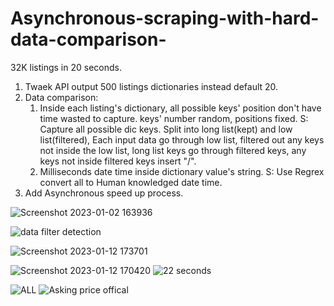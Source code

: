 # Asynchronous-scraping-with-hard-data-comparison-
32K listings in 20 seconds.



1. Twaek API output 500 listings dictionaries instead default 20.
2. Data comparison:
   1. Inside each listing's dictionary, all possible keys' position don't have time wasted to capture.
      keys' number random, positions fixed.
   S: Capture all possible dic keys. Split into long list(kept) and low list(filtered), 
      Each input data go through low list, filtered out any keys not inside the low list, long list keys go through filtered keys, any keys not inside filtered keys insert "/".
   2. Milliseconds date time inside dictionary value's string.
   S: Use Regrex convert all to Human knowledged date time.
3. Add Asynchronous speed up process.


![Screenshot 2023-01-02 163936](https://user-images.githubusercontent.com/124453554/216780865-9addbefe-0b6a-4475-9972-d08ea4b5a9a1.png)


![data filter detection  ](https://user-images.githubusercontent.com/124453554/216840476-2f33908c-e5bc-4fbb-be98-8e5480663394.png)


![Screenshot 2023-01-12 173701](https://user-images.githubusercontent.com/124453554/216840516-346b5a11-8e40-4ef4-8b6a-83d4a1cd8f2d.png)


![Screenshot 2023-01-12 170420](https://user-images.githubusercontent.com/124453554/216840484-ea9b7c80-b4e1-478b-8f81-07dd3648ef9f.png)
![22 seconds ](https://user-images.githubusercontent.com/124453554/216840485-4f587869-f429-4ec3-b731-23da0eca37be.png)

![ALL](https://user-images.githubusercontent.com/124453554/216780871-f947eb60-06d7-466a-96e1-e0d41ba2a77c.png)
![Asking price offical ](https://user-images.githubusercontent.com/124453554/216780885-88274428-3859-4911-a258-704d21fe7c46.png)
